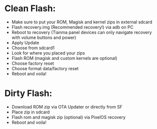 # Clean Flash:
- Make sure to put your ROM, Magisk and kernel zips in external sdcard 
- Flash recovery.img (Recommended recovery!) via adb on PC 
- Reboot to recovery (Tianma panel devices can only navigate recovery with volume buttons and power)
- Apply Update
- Choose from sdcard1
- Look for where you placed your zips
- Flash ROM (magisk and custom kernels are optional)
- Choose factory reset
- Choose format data/factory reset
- Reboot and voila!

# Dirty Flash:
- Download ROM zip via OTA Updater or directly from SF
- Place zip in sdcard
- Flash rom and magisk zip (optional) via PixelOS recovery
- Reboot and voila!
